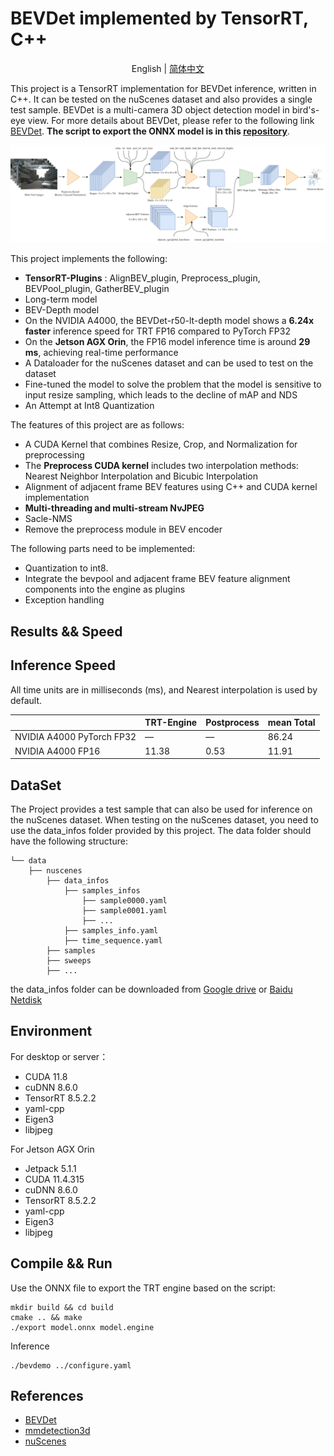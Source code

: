 # BEVDet implemented by TensorRT, C++

<div align="center">

English | [简体中文](doc/README_zh-CN.md)

</div>

This project is a TensorRT implementation for BEVDet inference, written in C++. It can be tested on the nuScenes dataset and also provides a single test sample. BEVDet is a multi-camera 3D object detection model in bird's-eye view. For more details about BEVDet, please refer to the following link [BEVDet](https://github.com/HuangJunJie2017/BEVDet). **The script to export the ONNX model is in this [repository](https://github.com/LCH1238/BEVDet)**.

![图](doc/BEVDet-TensorRT.png)


This project implements the following:
- **TensorRT-Plugins** : AlignBEV_plugin, Preprocess_plugin, BEVPool_plugin, GatherBEV_plugin
- Long-term model
- BEV-Depth model
- On the NVIDIA A4000, the BEVDet-r50-lt-depth model shows a __6.24x faster__ inference speed for TRT FP16 compared to PyTorch FP32
- On the __Jetson AGX Orin__, the FP16 model inference time is around __29 ms__, achieving real-time performance
- A Dataloader for the nuScenes dataset and can be used to test on the dataset
- Fine-tuned the model to solve the problem that the model is sensitive to input resize sampling, which leads to the decline of mAP and NDS
- An Attempt at Int8 Quantization

The features of this project are as follows:
- A CUDA Kernel that combines Resize, Crop, and Normalization for preprocessing
- The __Preprocess CUDA kernel__ includes two interpolation methods: Nearest Neighbor Interpolation and Bicubic Interpolation
- Alignment of adjacent frame BEV features using C++ and CUDA kernel implementation
- __Multi-threading and multi-stream NvJPEG__
- Sacle-NMS
- Remove the preprocess module in BEV encoder

  
The following parts need to be implemented:
- Quantization to int8.
- Integrate the bevpool and adjacent frame BEV feature alignment components into the engine as plugins
- Exception handling


## Results && Speed
## Inference Speed
All time units are in milliseconds (ms), and Nearest interpolation is used by default.

|| TRT-Engine |Postprocess|mean Total |   
|---|---|---|---|
|NVIDIA A4000 PyTorch FP32| — |—|86.24|  
|NVIDIA A4000 FP16|11.38|0.53|11.91|  

<!-- *Note: The inference time of the module refers to the time of a frame, while the total time is calculated as the average time of 200 frames.*

## Results
|Model   |Description       |mAP   |NDS    |Infer time|
|---     |---               |---   |---    |---       |
|Pytorch |                  |0.3972|0.5074|96.052|
|Pytorch |LSS accelerate<sup>1</sup>   |0.3787|0.4941|86.236|
|Trt FP32|Python Preprocess<sup>2</sup>|0.3776|0.4936|25.534|
|Trt FP32|Bicubic sampler<sup>3</sup>  |0.3723|0.3895|33.960|
|Trt FP32|Nearest sampler<sup>4</sup>  |0.3703|0.4884|25.534|
|Trt FP16|Nearest sampler   |0.3702|0.4883|13.817|
|Pytorch |Nearest sampler <sup>5</sup>   |0.3989|0.5169|——|
|Pytorch |LSS accelerate <sup>5</sup>  |0.3800| 0.4997|——|
|Trt FP16| <sup>5</sup>|0.3785| 0.5013  | 12.738

*Note: The PyTorch model does not include preprocessing time, and all models were tested on an NVIDIA A4000 GPU*
1. LSS accelerate refers to the process of pre-computing and storing the data used for BEVPool mapping during the View Transformer stage to improve inference speed. The pre-stored data is calculated based on the camera's intrinsic and extrinsic parameters. Due to slight differences in the intrinsic and extrinsic parameters of certain scenes in nuScenes, enabling the LSS accelerate can result in a decrease in precision. However, if the camera's intrinsic parameters remain unchanged and the extrinsic parameters between the camera coordinate system and the Ego coordinate system also remain unchanged, using LSS Accelerate will not result in a decrease in precision.
2. Some networks are very sensitive to input, and the Pytorch models use PIL's resize function with default Bicubic interpolation for preprocessing. During inference, neither OpenCV's Bicubic interpolation nor our own implementation of Bicubic interpolation can achieve the accuracy of Pytorch. We speculate that the network may be slightly overfitting or learning certain features of the sampler, which leads to a decrease in accuracy when the interpolation method is changed. Here, using Python preprocessing as input, it can be seen that the accuracy of the TRT model does not decrease in some cases
3. If as stated in point 2, we use our own implementation of Bicubic interpolation, it cannot achieve the performance of Python preprocessing.
4. Nearest is 20 times slower than Bicubic and will be used as the default sampling method.
5. Fine-tune the network, and the preprocess uses the resize based on Nearest sampling implemented in C++. After fine-tuning, the network is adapted to Nearest sampling -->

## DataSet
The Project provides a test sample that can also be used for inference on the nuScenes dataset. When testing on the nuScenes dataset, you need to use the data_infos folder provided by this project. The data folder should have the following structure:

    └── data
        ├── nuscenes
            ├── data_infos
                ├── samples_infos
                    ├── sample0000.yaml
                    ├── sample0001.yaml
                    ├── ...
                ├── samples_info.yaml
                ├── time_sequence.yaml
            ├── samples
            ├── sweeps
            ├── ...
the data_infos folder can be downloaded from [Google drive](https://drive.google.com/file/d/1RkjzvDJH4ZapYpeGZerQ6YZyervgE1UK/view?usp=drive_link) or [Baidu Netdisk](https://pan.baidu.com/s/1TyPoP6OPbkvD9xDRE36qxw?pwd=pa1v)

## Environment
For desktop or server：

- CUDA 11.8
- cuDNN 8.6.0
- TensorRT 8.5.2.2
- yaml-cpp
- Eigen3
- libjpeg

For Jetson AGX Orin

- Jetpack 5.1.1
- CUDA 11.4.315
- cuDNN 8.6.0
- TensorRT 8.5.2.2
- yaml-cpp
- Eigen3
- libjpeg

  
## Compile && Run
Use the ONNX file to export the TRT engine based on the script:
```shell
mkdir build && cd build
cmake .. && make
./export model.onnx model.engine
```
<!-- ONNX files, cound be downloaded from [Baidu Netdisk](https://pan.baidu.com/s/1zkfNdFNilkq4FikMCet5PQ?pwd=bp3z) or [Google Drive](https://drive.google.com/drive/folders/1jSGT0PhKOmW3fibp6fvlJ7EY6mIBVv6i?usp=drive_link) -->

Inference

```shell
./bevdemo ../configure.yaml
```


## References
- [BEVDet](https://github.com/HuangJunJie2017/BEVDet)
- [mmdetection3d](https://github.com/open-mmlab/mmdetection3d)
- [nuScenes](https://www.nuscenes.org/)
